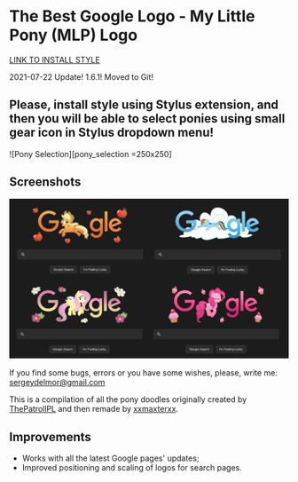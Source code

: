 # The Best Google Logo - My Little Pony (MLP) Logo

[LINK TO INSTALL STYLE](https://github.com/DelmorS/The-Best-Google-Logo---My-Little-Pony-MLP-Logo/raw/master/MLP_Google_Logo.user.css)

2021-07-22 Update! 1.6.1! 
Moved to Git!

## Please, install style using Stylus extension, and then you will be able to select ponies using small gear icon in Stylus dropdown menu!
![Pony Selection][pony_selection =250x250]

## Screenshots
![Main Page Examples][main_page_examples]

If you find some bugs, errors or you have some wishes, please, write me: sergeydelmor@gmail.com

This is a compilation of all the pony doodles originally created by [ThePatrollPL](http://userstyles.org/users/182094) and then remade by [xxmaxterxx](https://www.deviantart.com/xxmaxterxx).

## Improvements
* Works with all the latest Google pages' updates;
* Improved positioning and scaling of logos for search pages.

[pony_selection]: docs/images/pony_selection.png "Pony Selection"
[main_page_examples]: docs/images/main_page_examples.png "Main Page Examples"